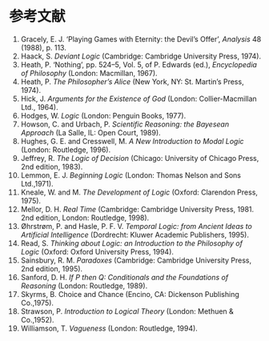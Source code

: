 # 参考文献

1. Gracely, E. J. ‘Playing Games with Eternity: the Devil’s Offer’, _Analysis_ 48 (1988), p. 113.
2. Haack, S. _Deviant Logic_ (Cambridge: Cambridge University Press, 1974).
3. Heath, P. ‘Nothing’, pp. 524–5, Vol. 5, of P. Edwards (ed.), _Encyclopedia of Philosophy_ (London: Macmillan, 1967).
4. Heath, P. _The Philosopher’s Alice_ (New York, NY: St. Martin’s Press, 1974).
5. Hick, J. _Arguments for the Existence of God_ (London: Collier-Macmillan Ltd., 1964).
6. Hodges, W. _Logic_ (London: Penguin Books, 1977).
7. Howson, C. and Urbach, P. _Scientific Reasoning: the Bayesean Approach_ (La Salle, IL: Open Court, 1989).
8. Hughes, G. E. and Cresswell, M. _A New Introduction to Modal Logic_ (London: Routledge, 1996).
9. Jeffrey, R. _The Logic of Decision_ (Chicago: University of Chicago Press, 2nd edition, 1983).
10. Lemmon, E. J. _Beginning Logic_ (London: Thomas Nelson and Sons Ltd.,1971).
11. Kneale, W. and M. _The Development of Logic_ (Oxford: Clarendon Press, 1975).
12. Mellor, D. H. _Real Time_ (Cambridge: Cambridge University Press, 1981. 2nd edition, London: Routledge, 1998).
13. Øhrstrøm, P. and Hasle, P. F. V. _Temporal Logic: from Ancient Ideas to Artificial Intelligence_ (Dordrecht: Kluwer Academic Publishers, 1995).
14. Read, S. _Thinking about Logic: an Introduction to the Philosophy of Logic_ (Oxford: Oxford University Press, 1994).
15. Sainsbury, R. M. _Paradoxes_ (Cambridge: Cambridge University Press, 2nd edition, 1995).
16. Sanford, D. H. _If P then Q: Conditionals and the Foundations of Reasoning_ (London: Routledge, 1989).
17. Skyrms, B. Choice and Chance (Encino, CA: Dickenson Publishing Co.,1975).
18. Strawson, P. _Introduction to Logical Theory_ (London: Methuen & Co.,1952).
19. Williamson, T. _Vagueness_ (London: Routledge, 1994).